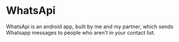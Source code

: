 # WhatsApi
WhatsApi is an android app, built by me and my partner, which sends Whatsapp messages to people who aren't in your contact list.
